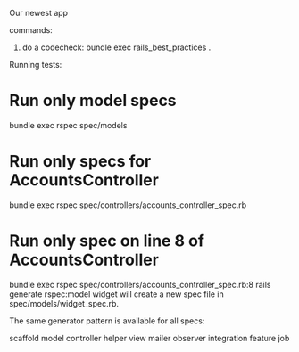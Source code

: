 Our newest app

commands:

1. do a codecheck:
    bundle exec rails_best_practices .

Running tests:
# Run only model specs
bundle exec rspec spec/models

# Run only specs for AccountsController
bundle exec rspec spec/controllers/accounts_controller_spec.rb

# Run only spec on line 8 of AccountsController
bundle exec rspec spec/controllers/accounts_controller_spec.rb:8
rails generate rspec:model widget
will create a new spec file in spec/models/widget_spec.rb.

The same generator pattern is available for all specs:

scaffold
model
controller
helper
view
mailer
observer
integration
feature
job
